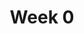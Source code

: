 ---
    title: Week 0
    weekNumber: 0
    days:
      - date: 2022-9-23
        events:
          "**LEC 1**{: .label .label-lecture } [Introduction](https://datahub.ucsd.edu/hub/user-redirect/git-pull?repo=https%3A%2F%2Fgithub.com%2Fdsc-courses%2Fdsc10-2022-fa&urlpath=tree%2Fdsc10-2022-fa%2Flectures%2Flec01%2Flec01.ipynb&branch=main) [✏️](resources/lectures/lec01/lec01.html)":
            "[CIT 1.2-1.3](https://inferentialthinking.com/chapters/01/2/why-data-science.html)"
          "**SUR**{: .label .label-survey } [Beginning of Quarter Survey](https://forms.gle/PcQ2dMZmunReUKyN9)":
                
---